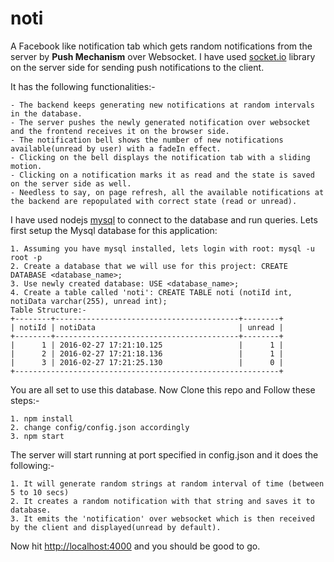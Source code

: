 # noti
A Facebook like notification tab which gets random notifications from the server by **Push Mechanism** over Websocket.
I have used [socket.io](https://github.com/socketio/socket.io) library on the server side for sending push notifications to the client.

It has the following functionalities:-
```
- The backend keeps generating new notifications at random intervals in the database. 
- The server pushes the newly generated notification over websocket and the frontend receives it on the browser side. 
- The notification bell shows the number of new notifications available(unread by user) with a fadeIn effect. 
- Clicking on the bell displays the notification tab with a sliding motion. 
- Clicking on a notification marks it as read and the state is saved on the server side as well. 
- Needless to say, on page refresh, all the available notifications at the backend are repopulated with correct state (read or unread). 
```
I have used nodejs [mysql](https://github.com/felixge/node-mysql) to connect to the database and run queries. Lets first setup the Mysql database for this application:
```
1. Assuming you have mysql installed, lets login with root: mysql -u root -p
2. Create a database that we will use for this project: CREATE DATABASE <database_name>;
3. Use newly created database: USE <database_name>;
4. Create a table called 'noti': CREATE TABLE noti (notiId int, notiData varchar(255), unread int);
Table Structure:-
+--------+-----------------------------------------+--------+
| notiId | notiData                                | unread |
+--------+-----------------------------------------+--------+
|      1 | 2016-02-27 17:21:10.125                 |      1 |
|      2 | 2016-02-27 17:21:18.136                 |      1 |
|      3 | 2016-02-27 17:21:25.130                 |      0 |
+-----------------------------------------------------------+
```
You are all set to use this database.
Now Clone this repo and Follow these steps:-
```
1. npm install
2. change config/config.json accordingly
3. npm start
```
The server will start running at port specified in config.json and it does the following:-
```
1. It will generate random strings at random interval of time (between 5 to 10 secs)
2. It creates a random notification with that string and saves it to database.
3. It emits the 'notification' over websocket which is then received by the client and displayed(unread by default).
```
Now hit [http://localhost:4000](http://localhost:4000) and you should be good to go.
